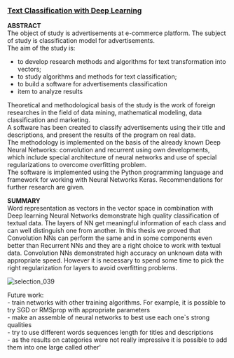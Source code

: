 ### [Text Classification with Deep Learning](https://github.com/tankz0r/Bachelor_thesis/blob/master/Dissertation/dissertation.pdf)

**ABSTRACT**  
The object of study is advertisements at e-commerce platform. The subject of study is classification model for advertisements.  
The aim of the study is:  
- to develop research methods and algorithms for text transformation into vectors;
- to study algorithms and methods for text classification;
- to build a software for advertisements classification
- item to analyze results  
  
Theoretical and methodological basis of the study is the work of foreign researches in the field of data mining, mathematical modeling, data classification and marketing.  
A software has been created to classify advertisements using their title and descriptions, and present the results of the program on real data.  
The methodology is implemented on the basis of the already known Deep Neural Networks: convolution and recurrent using own developments, which include special architecture of neural networks and use of special regularizations to overcome overfitting problem.   
The software is implemented using the Python programming language and
framework for working with Neural Networks Keras. Recommendations for further research are given.   

**SUMMARY**  
Word representation as vectors in the vector space in combination with Deep learning Neural Networks demonstrate high quality classification of textual data. The layers of NN get meaningful information of each class and can well distinguish one from another. In this thesis we proved that Convolution NNs can perform the same and in some components even better than Recurrent NNs and they are a right choice to work with textual data. Convolution NNs demonstrated high accuracy on unknown data with appropriate speed. However it is necessary to spend some time to pick the right regularization for layers to avoid overfitting problems.  

![selection_039](https://user-images.githubusercontent.com/13698885/45641871-fb6f7500-bab6-11e8-949b-f0a51d1c5840.jpg)

Future work:  
	- train networks with other training algorithms. For example, it is possible to try SGD or RMSprop with appropriate parameters  
	- make an assemble of neural networks to best use each one`s strong qualities  
	- try to use different words sequences length for titles and descriptions  
	- as the results on categories were not really impressive it is possible to add them into one large called other'  
